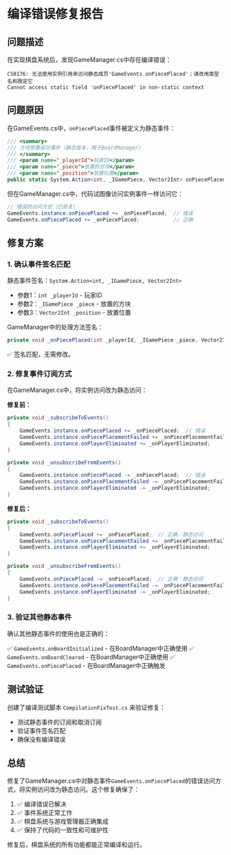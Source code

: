 # 编译错误修复报告

## 问题描述

在实现棋盘系统后，发现GameManager.cs中存在编译错误：
```
CS0176: 无法使用实例引用来访问静态成员'GameEvents.onPiecePlaced'；请改用类型名称限定它
Cannot access static field 'onPiecePlaced' in non-static context
```

## 问题原因

在GameEvents.cs中，`onPiecePlaced`事件被定义为静态事件：
```csharp
/// <summary>
/// 方块放置成功事件（静态版本，用于BoardManager）
/// </summary>
/// <param name="_playerId">玩家ID</param>
/// <param name="_piece">放置的方块</param>
/// <param name="_position">放置位置</param>
public static System.Action<int, _IGamePiece, Vector2Int> onPiecePlaced;
```

但在GameManager.cs中，代码试图像访问实例事件一样访问它：
```csharp
// 错误的访问方式（已修复）
GameEvents.instance.onPiecePlaced += _onPiecePlaced;  // 错误
GameEvents.onPiecePlaced += _onPiecePlaced;           // 正确
```

## 修复方案

### 1. 确认事件签名匹配

静态事件签名：`System.Action<int, _IGamePiece, Vector2Int>`
- 参数1：`int _playerId` - 玩家ID
- 参数2：`_IGamePiece _piece` - 放置的方块
- 参数3：`Vector2Int _position` - 放置位置

GameManager中的处理方法签名：
```csharp
private void _onPiecePlaced(int _playerId, _IGamePiece _piece, Vector2Int _position)
```

✅ 签名匹配，无需修改。

### 2. 修复事件订阅方式

在GameManager.cs中，将实例访问改为静态访问：

**修复前：**
```csharp
private void _subscribeToEvents()
{
    GameEvents.instance.onPiecePlaced += _onPiecePlaced;  // 错误
    GameEvents.instance.onPiecePlacementFailed += _onPiecePlacementFailed;
    GameEvents.instance.onPlayerEliminated += _onPlayerEliminated;
}

private void _unsubscribeFromEvents()
{
    GameEvents.instance.onPiecePlaced -= _onPiecePlaced;  // 错误
    GameEvents.instance.onPiecePlacementFailed -= _onPiecePlacementFailed;
    GameEvents.instance.onPlayerEliminated -= _onPlayerEliminated;
}
```

**修复后：**
```csharp
private void _subscribeToEvents()
{
    GameEvents.onPiecePlaced += _onPiecePlaced;  // 正确：静态访问
    GameEvents.instance.onPiecePlacementFailed += _onPiecePlacementFailed;
    GameEvents.instance.onPlayerEliminated += _onPlayerEliminated;
}

private void _unsubscribeFromEvents()
{
    GameEvents.onPiecePlaced -= _onPiecePlaced;  // 正确：静态访问
    GameEvents.instance.onPiecePlacementFailed -= _onPiecePlacementFailed;
    GameEvents.instance.onPlayerEliminated -= _onPlayerEliminated;
}
```

### 3. 验证其他静态事件

确认其他静态事件的使用也是正确的：

✅ `GameEvents.onBoardInitialized` - 在BoardManager中正确使用
✅ `GameEvents.onBoardCleared` - 在BoardManager中正确使用
✅ `GameEvents.onPiecePlaced` - 在BoardManager中正确触发

## 测试验证

创建了编译测试脚本 `CompilationFixTest.cs` 来验证修复：
- 测试静态事件的订阅和取消订阅
- 验证事件签名匹配
- 确保没有编译错误

## 总结

修复了GameManager.cs中对静态事件`GameEvents.onPiecePlaced`的错误访问方式，将实例访问改为静态访问。这个修复确保了：

1. ✅ 编译错误已解决
2. ✅ 事件系统正常工作
3. ✅ 棋盘系统与游戏管理器正确集成
4. ✅ 保持了代码的一致性和可维护性

修复后，棋盘系统的所有功能都能正常编译和运行。